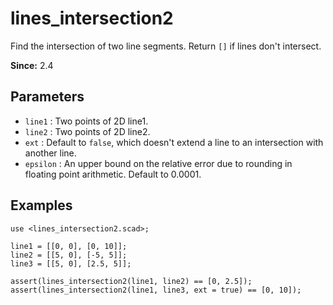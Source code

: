 # lines_intersection2

Find the intersection of two line segments. Return `[]` if lines don't intersect.

**Since:** 2.4

## Parameters

- `line1` : Two points of 2D line1.
- `line2` : Two points of 2D line2.
- `ext` : Default to `false`, which doesn't extend a line to an intersection with another line. 
- `epsilon` : An upper bound on the relative error due to rounding in floating point arithmetic. Default to 0.0001.

## Examples

    use <lines_intersection2.scad>;

    line1 = [[0, 0], [0, 10]];
    line2 = [[5, 0], [-5, 5]];
    line3 = [[5, 0], [2.5, 5]];

    assert(lines_intersection2(line1, line2) == [0, 2.5]);
    assert(lines_intersection2(line1, line3, ext = true) == [0, 10]);

